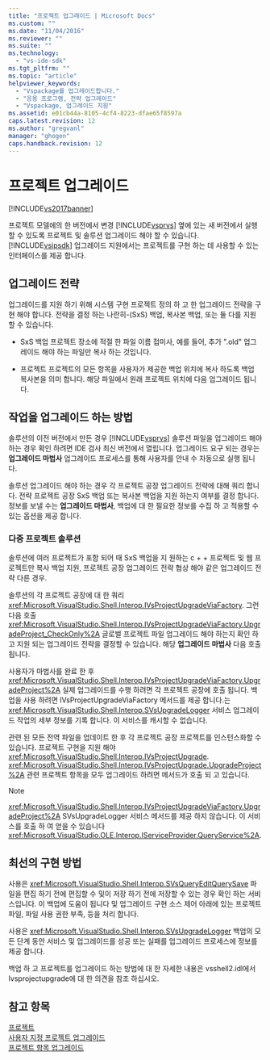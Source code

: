 ```yaml
---
title: "프로젝트 업그레이드 | Microsoft Docs"
ms.custom: ""
ms.date: "11/04/2016"
ms.reviewer: ""
ms.suite: ""
ms.technology: 
  - "vs-ide-sdk"
ms.tgt_pltfrm: ""
ms.topic: "article"
helpviewer_keywords: 
  - "Vspackage를 업그레이드합니다."
  - "응용 프로그램, 전략 업그레이드"
  - "Vspackage, 업그레이드 지원"
ms.assetid: e01cb44a-8105-4cf4-8223-dfae65f8597a
caps.latest.revision: 12
ms.author: "gregvanl"
manager: "ghogen"
caps.handback.revision: 12
---
```

# 프로젝트 업그레이드
[!INCLUDE[vs2017banner](../../code-quality/includes/vs2017banner.md)]

프로젝트 모델에의 한 버전에서 변경 [!INCLUDE[vsprvs](../../code-quality/includes/vsprvs_md.md)] 옆에 있는 새 버전에서 실행할 수 있도록 프로젝트 및 솔루션 업그레이드 해야 할 수 있습니다.  [!INCLUDE[vsipsdk](../../extensibility/includes/vsipsdk_md.md)] 업그레이드 지원에서는 프로젝트를 구현 하는 데 사용할 수 있는 인터페이스를 제공 합니다.  
  
## 업그레이드 전략  
 업그레이드를 지원 하기 위해 시스템 구현 프로젝트 정의 하 고 한 업그레이드 전략을 구현 해야 합니다.  전략을 결정 하는 나란히\-\(SxS\) 백업, 복사본 백업, 또는 둘 다를 지원할 수 있습니다.  
  
-   SxS 백업 프로젝트 장소에 적절 한 파일 이름 접미사, 예를 들어, 추가 ".old" 업그레이드 해야 하는 파일만 복사 하는 것입니다.  
  
-   프로젝트 프로젝트의 모든 항목을 사용자가 제공한 백업 위치에 복사 하도록 백업 복사본을 의미 합니다.  해당 파일에서 원래 프로젝트 위치에 다음 업그레이드 됩니다.  
  
## 작업을 업그레이드 하는 방법  
 솔루션의 이전 버전에서 만든 경우 [!INCLUDE[vsprvs](../../code-quality/includes/vsprvs_md.md)] 솔루션 파일을 업그레이드 해야 하는 경우 확인 하려면 IDE 검사 최신 버전에서 열립니다.  업그레이드 요구 되는 경우는  **업그레이드 마법사** 업그레이드 프로세스를 통해 사용자를 안내 수 자동으로 실행 됩니다.  
  
 솔루션 업그레이드 해야 하는 경우 각 프로젝트 공장 업그레이드 전략에 대해 쿼리 합니다.  전략 프로젝트 공장 SxS 백업 또는 복사본 백업을 지원 하는지 여부를 결정 합니다.  정보를 보낼 수는  **업그레이드 마법사**, 백업에 대 한 필요한 정보를 수집 하 고 적용할 수 있는 옵션을 제공 합니다.  
  
### 다중 프로젝트 솔루션  
 솔루션에 여러 프로젝트가 포함 되어 때 SxS 백업을 지 원하는 c \+ \+ 프로젝트 및 웹 프로젝트만 복사 백업 지원, 프로젝트 공장 업그레이드 전략 협상 해야 같은 업그레이드 전략 다른 경우.  
  
 솔루션의 각 프로젝트 공장에 대 한 쿼리 <xref:Microsoft.VisualStudio.Shell.Interop.IVsProjectUpgradeViaFactory>.  그런 다음 호출 <xref:Microsoft.VisualStudio.Shell.Interop.IVsProjectUpgradeViaFactory.UpgradeProject_CheckOnly%2A> 글로벌 프로젝트 파일 업그레이드 해야 하는지 확인 하 고 지원 되는 업그레이드 전략을 결정할 수 있습니다.  해당  **업그레이드 마법사** 다음 호출 됩니다.  
  
 사용자가 마법사를 완료 한 후 <xref:Microsoft.VisualStudio.Shell.Interop.IVsProjectUpgradeViaFactory.UpgradeProject%2A> 실제 업그레이드를 수행 하려면 각 프로젝트 공장에 호출 됩니다.  백업을 사용 하려면 IVsProjectUpgradeViaFactory 메서드를 제공 합니다.는 <xref:Microsoft.VisualStudio.Shell.Interop.SVsUpgradeLogger> 서비스 업그레이드 작업의 세부 정보를 기록 합니다.  이 서비스를 캐시할 수 없습니다.  
  
 관련 된 모든 전역 파일을 업데이트 한 후 각 프로젝트 공장 프로젝트를 인스턴스화할 수 있습니다.  프로젝트 구현을 지원 해야 <xref:Microsoft.VisualStudio.Shell.Interop.IVsProjectUpgrade>.  <xref:Microsoft.VisualStudio.Shell.Interop.IVsProjectUpgrade.UpgradeProject%2A> 관련 프로젝트 항목을 모두 업그레이드 하려면 메서드가 호출 되 고 있습니다.  
  
> [!NOTE]
>  <xref:Microsoft.VisualStudio.Shell.Interop.IVsProjectUpgradeViaFactory.UpgradeProject%2A> SVsUpgradeLogger 서비스 메서드를 제공 하지 않습니다.  이 서비스를 호출 하 여 얻을 수 있습니다 <xref:Microsoft.VisualStudio.OLE.Interop.IServiceProvider.QueryService%2A>.  
  
## 최선의 구현 방법  
 사용은 <xref:Microsoft.VisualStudio.Shell.Interop.SVsQueryEditQuerySave> 파일을 편집 하기 전에 편집할 수 및이 저장 하기 전에 저장할 수 있는 경우 확인 하는 서비스입니다.  이 백업에 도움이 됩니다 및 업그레이드 구현 소스 제어 아래에 있는 프로젝트 파일, 파일 사용 권한 부족, 등을 처리 합니다.  
  
 사용은 <xref:Microsoft.VisualStudio.Shell.Interop.SVsUpgradeLogger> 백업의 모든 단계 동안 서비스 및 업그레이드를 성공 또는 실패를 업그레이드 프로세스에 정보를 제공 합니다.  
  
 백업 하 고 프로젝트를 업그레이드 하는 방법에 대 한 자세한 내용은 vsshell2.idl에서 Ivsprojectupgrade에 대 한 의견을 참조 하십시오.  
  
## 참고 항목  
 [프로젝트](../../extensibility/internals/projects.md)   
 [사용자 지정 프로젝트 업그레이드](../../misc/upgrading-custom-projects.md)   
 [프로젝트 항목 업그레이드](../../misc/upgrading-project-items.md)